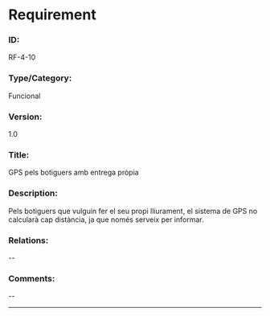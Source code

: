 # Requirement

### ID:
RF-4-10

### Type/Category:
Funcional

### Version:
1.0

### Title:
GPS pels botiguers amb entrega pròpia

### Description:
Pels botiguers que vulguin fer el seu propi lliurament, el sistema de GPS no calcularà cap distància, ja que només serveix per informar. 

### Relations:
--

### Comments:
--

---